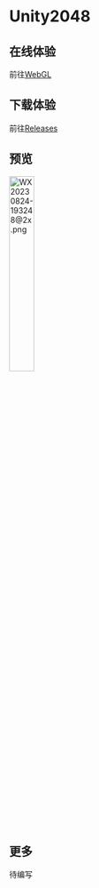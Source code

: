 # Unity2048

## 在线体验
前往[WebGL](https://2048.caiths.com)

## 下载体验
前往[Releases](https://github.com/poboll/Unity2048/releases/tag/1.0.0)

## 预览
<img src="https://s2.loli.net/2023/08/24/psvTAB7lwCEIL81.png" alt="WX20230824-193248@2x.png" width="30%">

## 更多
待编写
